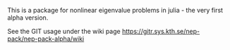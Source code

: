 
This is a package for nonlinear eigenvalue problems in julia - the very first alpha version.

See the GIT usage under the wiki page
https://gitr.sys.kth.se/nep-pack/nep-pack-alpha/wiki

